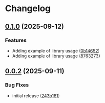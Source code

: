 # Changelog

## [0.1.0](https://github.com/esdatalabs/workforce/compare/v0.0.2...v0.1.0) (2025-09-12)


### Features

* Adding example of library usage ([0b14652](https://github.com/esdatalabs/workforce/commit/0b1465281650b8136d0759242915753d01b71e55))
* Adding example of library usage ([8763273](https://github.com/esdatalabs/workforce/commit/8763273a2a1bd4b29f68355c23045027f02deb78))

## [0.0.2](https://github.com/esdatalabs/workforce/compare/v0.0.1...v0.0.2) (2025-09-11)


### Bug Fixes

* initial release ([243b181](https://github.com/esdatalabs/workforce/commit/243b18129f62c79f19b165ba73667d079eb95f54))